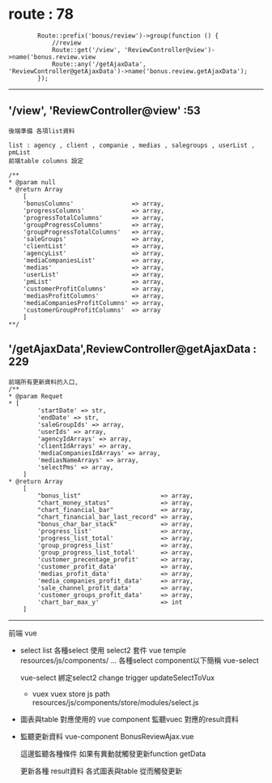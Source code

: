 # route : 78


			Route::prefix('bonus/review')->group(function () {
				//review
				Route::get('/view', 'ReviewController@view')->name('bonus.review.view
				Route::any('/getAjaxData', 'ReviewController@getAjaxData')->name('bonus.review.getAjaxData');
			});
			
---

## '/view', 'ReviewController@view' :53

	後端準備 各項list資料

	list : agency , client , companie , medias , salegroups , userList , pmList
	前端table columns 設定
	
	/**
	* @param null
	* @return Array
	    [
        'bonusColumns'                => array,
        'progressColumns'             => array,
        'progressTotalColumns'        => array,
        'groupProgressColumns'        => array,
        'groupProgressTotalColumns'   => array,
        'saleGroups'                  => array,
        'clientList'                  => array,
        'agencyList'                  => array,
        'mediaCompaniesList'          => array,
        'medias'                      => array,
        'userList'                    => array,
        'pmList'                      => array,
        'customerProfitColumns'       => array,
        'mediasProfitColumns'         => array,
        'mediaCompaniesProfitColumns' => array,
        'customerGroupProfitColumns'  => array
	    ]
	**/


## '/getAjaxData',ReviewController@getAjaxData : 229

	前端所有更新資料的入口,
    /**
    * @param Requet 
    * [
            'startDate' => str,
            'endDate' => str,
            'saleGroupIds' => array,
            'userIds' => array,
            'agencyIdArrays' => array,
            'clientIdArrays' => array,
            'mediaCompaniesIdArrays' => array,
            'mediasNameArrays' => array,
            'selectPms' => array,
        ]
    * @return Array
        [
            "bonus_list"                      => array,
            "chart_money_status"              => array,
            "chart_financial_bar"             => array,
            "chart_financial_bar_last_record" => array,
            "bonus_char_bar_stack"            => array,
            'progress_list'                   => array,
            'progress_list_total'             => array,
            'group_progress_list'             => array,
            'group_progress_list_total'       => array,
            'customer_precentage_profit'      => array,
            'customer_profit_data'            => array,
            'medias_profit_data'              => array,
            'media_companies_profit_data'     => array,
            'sale_channel_profit_data'        => array,
            'customer_groups_profit_data'     => array,
            'chart_bar_max_y'                 => int
        ]

---

前端 vue

* select list
	各種select 使用 select2 套件
	vue temple resources/js/components/ ...
	各種select component以下簡稱 vue-select

	vue-select 綁定select2 change trigger updateSelectToVux
	* vuex
	vuex store js path resources/js/components/store/modules/select.js
	
* 圖表與table
   對應使用的 vue component 
   監聽vuec 對應的result資料
   
* 監聽更新資料
	vue-component BonusReviewAjax.vue
	
	這邊監聽各種條件 如果有異動就觸發更新function getData
	
	更新各種 result資料 各式圖表與table 從而觸發更新


